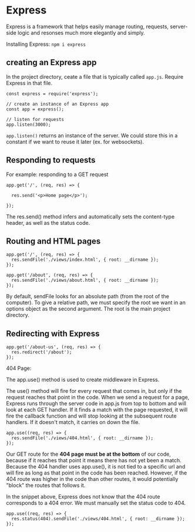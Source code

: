 # Express

Express is a framework that helps easily manage routing, requests, server-side logic and resonses much more elegantly and simply. 

Installing Express: `npm i express`

## creating an Express app

In the project directory, ceate a file that is typically called `app.js`. Require Express in that file. 

```
const express = require('express');

// create an instance of an Express app
const app = express(); 

// listen for requests
app.listen(3000);   

```

`app.listen()` returns an instance of the server. We could store this in a constant if we want to reuse it later (ex. for websockets).

## Responding to requests

For example: responding to a GET request
```
app.get('/', (req, res) => {

  res.send('<p>Home page</p>');

});
```

The res.send() method infers and automatically sets the content-type header, as well as the status code.

## Routing and HTML pages

```
app.get('/', (req, res) => {
  res.sendFile('./views/index.html', { root: __dirname });
});

app.get('/about', (req, res) => {
  res.sendFile('./views/about.html', { root: __dirname });
});
```

By default, sendFile looks for an absolute path (from the root of the computer). To give a relative path, we must specify the root we want in an options object as the second argument. 
The root is the main project directory. 

## Redirecting with Express

```
app.get('/about-us', (req, res) => {
  res.redirect('/about');
});
```

404 Page:

The app.use() method is used to create middleware in Express. 

The use() method will fire for every request that comes in, but only if the request reaches that point in the code. When we send a request for a page, Express runs through the server code in app.js from top to bottom and will look at each GET handler. If it finds a match with the page requested, it will fire the callback function and will stop looking at the subsequent route handlers. If it doesn't match, it carries on down the file. 

```
app.use((req, res) => {
  res.sendFile('./views/404.html', { root: __dirname });
});
```

Our GET route for the **404 page must be at the bottom** of our code, because if it reaches that point it means there has not yet been a match. Because the 404 handler uses app.use(), it is not tied to a specific url and will fire as long as that point in the code has been reached. However, if the 404 route was higher in the code than other routes, it would potentially "block" the routes that follows it.

In the snippet above, Express does not know that the 404 route corresponds to a 404 error. We must manually set the status code to 404. 

```
app.use((req, res) => {
  res.status(404).sendFile('./views/404.html', { root: __dirname });
});
```





